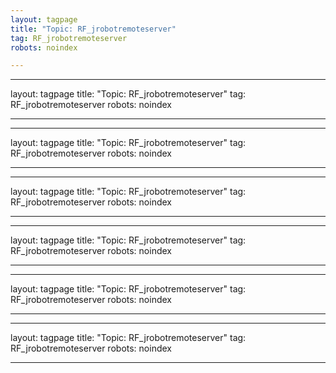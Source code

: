 ```yaml
---
layout: tagpage
title: "Topic: RF_jrobotremoteserver"
tag: RF_jrobotremoteserver
robots: noindex

---
```

---
layout: tagpage
title: "Topic: RF_jrobotremoteserver"
tag: RF_jrobotremoteserver
robots: noindex

---
---
layout: tagpage
title: "Topic: RF_jrobotremoteserver"
tag: RF_jrobotremoteserver
robots: noindex

---
---
layout: tagpage
title: "Topic: RF_jrobotremoteserver"
tag: RF_jrobotremoteserver
robots: noindex

---
---
layout: tagpage
title: "Topic: RF_jrobotremoteserver"
tag: RF_jrobotremoteserver
robots: noindex

---
---
layout: tagpage
title: "Topic: RF_jrobotremoteserver"
tag: RF_jrobotremoteserver
robots: noindex

---
---
layout: tagpage
title: "Topic: RF_jrobotremoteserver"
tag: RF_jrobotremoteserver
robots: noindex

---
